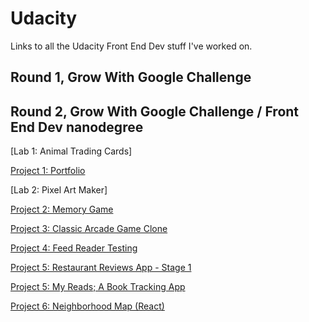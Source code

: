 # Udacity
Links to all the Udacity Front End Dev stuff I've worked on.

## Round 1, Grow With Google Challenge

## Round 2, Grow With Google Challenge / Front End Dev nanodegree

[Lab 1: Animal Trading Cards]

[Project 1: Portfolio](https://github.com/terribedore/gwg-r2-fend-project1-portfolio)

[Lab 2: Pixel Art Maker]

[Project 2: Memory Game]()

[Project 3: Classic Arcade Game Clone]()

[Project 4: Feed Reader Testing]()

[Project 5: Restaurant Reviews App - Stage 1]()

[Project 5: My Reads; A Book Tracking App]()

[Project 6: Neighborhood Map (React)]()
